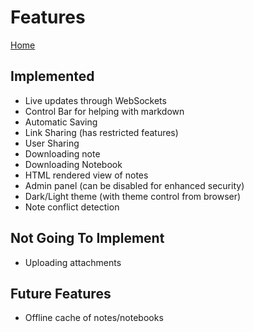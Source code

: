 # Features

[Home](index.md)

## Implemented
- Live updates through WebSockets
- Control Bar for helping with markdown
- Automatic Saving
- Link Sharing (has restricted features)
- User Sharing
- Downloading note
- Downloading Notebook
- HTML rendered view of notes
- Admin panel (can be disabled for enhanced security)
- Dark/Light theme (with theme control from browser)
- Note conflict detection

## Not Going To Implement
- Uploading attachments

## Future Features
- Offline cache of notes/notebooks
